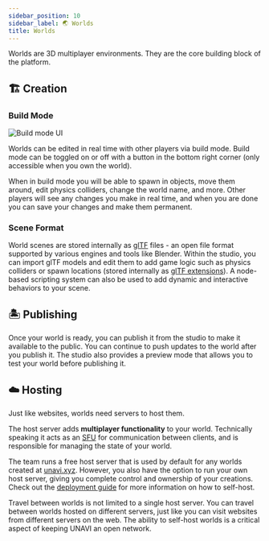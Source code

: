 ```yaml
---
sidebar_position: 10
sidebar_label: 🌏 Worlds
title: Worlds
---
```


Worlds are 3D multiplayer environments. They are the core building block of the platform.

## 🏗️ Creation

### Build Mode

<div class="right-img">
  <img src="/img/Editor.png" alt="Build mode UI" />
</div>

Worlds can be edited in real time with other players via build mode. Build mode can be toggled on or off with a button in the bottom right corner (only accessible when you own the world).

When in build mode you will be able to spawn in objects, move them around, edit physics colliders, change the world name, and more. Other players will see any changes you make in real time, and when you are done you can save your changes and make them permanent.

### Scene Format

World scenes are stored internally as [glTF](https://github.com/KhronosGroup/glTF) files - an open file format supported by various engines and tools like Blender. Within the studio, you can import glTF models and edit them to add game logic such as physics colliders or spawn locations (stored internally as [glTF extensions](https://github.com/KhronosGroup/glTF/blob/main/extensions/README.md)). A node-based scripting system can also be used to add dynamic and interactive behaviors to your scene.

## 🏝️ Publishing

Once your world is ready, you can publish it from the studio to make it available to the public. You can continue to push updates to the world after you publish it. The studio also provides a preview mode that allows you to test your world before publishing it.

## ☁️ Hosting

Just like websites, worlds need servers to host them.

The host server adds **multiplayer functionality** to your world. Technically speaking it acts as an [SFU](https://bloggeek.me/webrtcglossary/sfu/) for communication between clients, and is responsible for managing the state of your world.

The team runs a free host server that is used by default for any worlds created at [unavi.xyz](https://unavi.xyz). However, you also have the option to run your own host server, giving you complete control and ownership of your creations. Check out the [deployment guide](/deployment/host) for more information on how to self-host.

Travel between worlds is not limited to a single host server. You can travel between worlds hosted on different servers, just like you can visit websites from different servers on the web. The ability to self-host worlds is a critical aspect of keeping UNAVI an open network.
